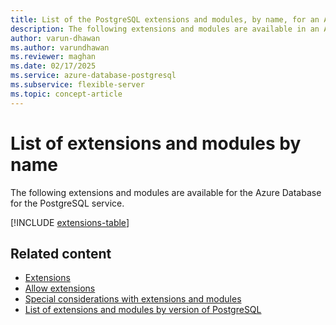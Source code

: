 ```yaml
---
title: List of the PostgreSQL extensions and modules, by name, for an Azure Database for PostgreSQL Flexible Server
description: The following extensions and modules are available in an Azure Database for the PostgreSQL flexible server.
author: varun-dhawan
ms.author: varundhawan
ms.reviewer: maghan
ms.date: 02/17/2025
ms.service: azure-database-postgresql
ms.subservice: flexible-server
ms.topic: concept-article
---
```


# List of extensions and modules by name

The following extensions and modules are available for the Azure Database for the PostgreSQL service.

[!INCLUDE [extensions-table](includes/extensions-table.md)]

## Related content

- [Extensions](concepts-extensions.md)
- [Allow extensions](how-to-allow-extensions.md)
- [Special considerations with extensions and modules](concepts-extensions-considerations.md)
- [List of extensions and modules by version of PostgreSQL](concepts-extensions-by-engine.md)
